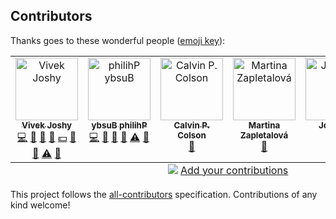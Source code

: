 ## Contributors

Thanks goes to these wonderful people ([emoji key](https://allcontributors.org/docs/en/emoji-key)):

<!-- ALL-CONTRIBUTORS-LIST:START - Do not remove or modify this section -->
<!-- prettier-ignore-start -->
<!-- markdownlint-disable -->
<table>
  <tbody>
    <tr>
      <td align="center" valign="top" width="14.28%"><a href="https://taven.me/"><img src="https://avatars.githubusercontent.com/u/8206808?v=4?s=100" width="100px;" alt="Vivek Joshy"/><br /><sub><b>Vivek Joshy</b></sub></a><br /><a href="https://github.com/OpenDebates/openskill.py/commits?author=vivekjoshy" title="Code">💻</a> <a href="https://github.com/OpenDebates/openskill.py/commits?author=vivekjoshy" title="Documentation">📖</a> <a href="#data-vivekjoshy" title="Data">🔣</a> <a href="#design-vivekjoshy" title="Design">🎨</a> <a href="#financial-vivekjoshy" title="Financial">💵</a> <a href="#maintenance-vivekjoshy" title="Maintenance">🚧</a> <a href="#research-vivekjoshy" title="Research">🔬</a> <a href="https://github.com/OpenDebates/openskill.py/commits?author=vivekjoshy" title="Tests">⚠️</a> <a href="https://github.com/OpenDebates/openskill.py/pulls?q=is%3Apr+reviewed-by%3Avivekjoshy" title="Reviewed Pull Requests">👀</a></td>
      <td align="center" valign="top" width="14.28%"><a href="https://philihp.com/"><img src="https://avatars.githubusercontent.com/u/1247668?v=4?s=100" width="100px;" alt="‮Philihp Busby"/><br /><sub><b>‮Philihp Busby</b></sub></a><br /><a href="https://github.com/OpenDebates/openskill.py/commits?author=philihp" title="Code">💻</a> <a href="https://github.com/OpenDebates/openskill.py/commits?author=philihp" title="Documentation">📖</a> <a href="#data-philihp" title="Data">🔣</a> <a href="#research-philihp" title="Research">🔬</a> <a href="https://github.com/OpenDebates/openskill.py/commits?author=philihp" title="Tests">⚠️</a> <a href="https://github.com/OpenDebates/openskill.py/pulls?q=is%3Apr+reviewed-by%3Aphilihp" title="Reviewed Pull Requests">👀</a></td>
      <td align="center" valign="top" width="14.28%"><a href="https://github.com/CalColson"><img src="https://avatars.githubusercontent.com/u/14209384?v=4?s=100" width="100px;" alt="Calvin P. Colson"/><br /><sub><b>Calvin P. Colson</b></sub></a><br /><a href="https://github.com/OpenDebates/openskill.py/commits?author=CalColson" title="Documentation">📖</a></td>
      <td align="center" valign="top" width="14.28%"><a href="https://github.com/martinazapletalova"><img src="https://avatars.githubusercontent.com/u/91736322?v=4?s=100" width="100px;" alt="Martina Zapletalová"/><br /><sub><b>Martina Zapletalová</b></sub></a><br /><a href="https://github.com/OpenDebates/openskill.py/issues?q=author%3Amartinazapletalova" title="Bug reports">🐛</a></td>
      <td align="center" valign="top" width="14.28%"><a href="https://erotemic.wordpress.com/"><img src="https://avatars.githubusercontent.com/u/3186211?v=4?s=100" width="100px;" alt="Jon Crall"/><br /><sub><b>Jon Crall</b></sub></a><br /><a href="https://github.com/OpenDebates/openskill.py/commits?author=Erotemic" title="Code">💻</a></td>
      <td align="center" valign="top" width="14.28%"><a href="https://github.com/bstummer"><img src="https://avatars.githubusercontent.com/u/52933850?v=4?s=100" width="100px;" alt="bstummer"/><br /><sub><b>bstummer</b></sub></a><br /><a href="https://github.com/OpenDebates/openskill.py/commits?author=bstummer" title="Documentation">📖</a></td>
    </tr>
  </tbody>
  <tfoot>
    <tr>
      <td align="center" size="13px" colspan="7">
        <img src="https://raw.githubusercontent.com/all-contributors/all-contributors-cli/1b8533af435da9854653492b1327a23a4dbd0a10/assets/logo-small.svg">
          <a href="https://all-contributors.js.org/docs/en/bot/usage">Add your contributions</a>
        </img>
      </td>
    </tr>
  </tfoot>
</table>

<!-- markdownlint-restore -->
<!-- prettier-ignore-end -->

<!-- ALL-CONTRIBUTORS-LIST:END -->

This project follows the [all-contributors](https://github.com/all-contributors/all-contributors) specification. Contributions of any kind welcome!
